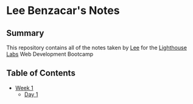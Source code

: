 # Lee Benzacar's Notes
## Summary

This repository  contains all of the notes taken by [Lee](https://github.com/Leelamprey) for the [Lighthouse Labs](https://www.lighthouselabs.ca/) Web Development Bootcamp

## Table of Contents
  * [Week 1](/Week_1)
    * [Day 1](/Week_1/Day_1)